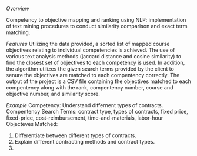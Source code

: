 *Overview*

Competency to objective mapping and ranking using NLP: implementation of text mining procedures to conduct similarity comparison and exact term matching.

*Features*
Utilizing the data provided, a sorted list of mapped course objectives relating to individual competencies is achieved. The use of various text analysis methods (jaccard distance and cosine similarity) to find the closest set of objectives to each competency is used. In addition, the algorithm utilizes the given search terms provided by the client to senure the objectives are matched to each compentency correctly. The output of the project is a CSV file containing the objectives matched to each compentency along with the rank, compentency number, course and objective number, and similarity score. 

*Example*
Competency: Understand differnent types of contracts.
Compentency Search Terms: contract type, types of contracts, fixed price, fixed-price, cost-reimbursement, time-and-materials, labor-hour
Objecteves Matched: 
1. Differentiate between different types of contracts. 
2. Explain different contracting methods and contract types.
3. 


